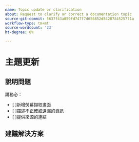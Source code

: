 ```yaml
---
name: Topic update or clarification
about: Request to clarify or correct a documentation topic
source-git-commit: 5637f43a059fd747f7d656852d5428784525771a
workflow-type: tm+mt
source-wordcount: '23'
ht-degree: 0%

---
```



# 主題更新

<!-- Add link to topic. -->

## 說明問題

<!-- (REQUIRED) Describe the missing or incorrect content. What needs clarification? What needs a correction? Provide as much detail and resources as you can. -->

請務必：

- [ ]新增熒幕擷取畫面
- [ ]描述不正確或遺漏的資訊
- [ ]提供來源的連結

## 建議解決方案

<!-- (OPTIONAL) Describe your solution for this issue. -->

<!-- Thank you for taking the time to report the issue. -->
